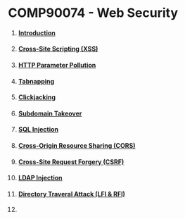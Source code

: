 # COMP90074 - Web Security



1. #### [Introduction](https://github.com/LOOP115/COMP90074_Notes/blob/main/01-Introduction.md)

2. #### [Cross-Site Scripting (XSS)](https://github.com/LOOP115/COMP90074_Notes/blob/main/02-XSS.md)

3. #### [HTTP Parameter Pollution](https://github.com/LOOP115/COMP90074_Notes/blob/main/03-HTTP%20Parameter%20Pollution.md)

4. #### [Tabnapping](https://github.com/LOOP115/COMP90074_Notes/blob/main/04-Tabnapping.md)

5. #### [Clickjacking](https://github.com/LOOP115/COMP90074_Notes/blob/main/05-Clickjacking.md)

6. #### [Subdomain Takeover](https://github.com/LOOP115/COMP90074_Notes/blob/main/06-Subdomain%20Takeovers.md)

7. #### [SQL Injection](https://github.com/LOOP115/COMP90074_Notes/blob/main/07-SQL%20Injection.md)

8. #### [Cross-Origin Resource Sharing (CORS)](https://github.com/LOOP115/COMP90074_Notes/blob/main/08-CORS.md)

9. #### [Cross-Site Request Forgery (CSRF)](https://github.com/LOOP115/COMP90074_Notes/blob/main/09-CSRF.md)

10. #### [LDAP Injection](https://github.com/LOOP115/COMP90074_Notes/blob/main/10-LDAP%20Injection.md)

11. #### [Directory Traveral Attack (LFI & RFI)](https://github.com/LOOP115/COMP90074_Notes/blob/main/11-LFI%20%26%20RFI.md)

12. 

